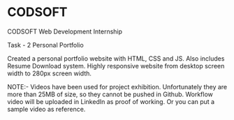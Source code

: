 # CODSOFT
CODSOFT Web Development Internship

Task - 2 Personal Portfolio

Created a personal portfolio website with HTML, CSS and JS. Also includes Resume Download system.
Highly responsive website from desktop screen width to 280px screen width.

NOTE:- Videos have been used for project exhibition. Unfortunately they are more than 25MB of size, so they cannot be pushed in Github.
Workflow video will be uploaded in LinkedIn as proof of working. Or you can put a sample video as reference.
